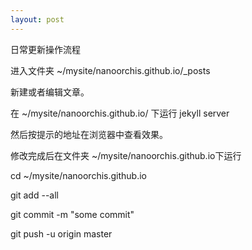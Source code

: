 ```yaml
---
layout: post
---
```

日常更新操作流程

进入文件夹  ~/mysite/nanoorchis.github.io/_posts

新建或者编辑文章。

在 ~/mysite/nanoorchis.github.io/ 下运行 jekyll server

然后按提示的地址在浏览器中查看效果。

修改完成后在文件夹 ~/mysite/nanoorchis.github.io下运行

cd ~/mysite/nanoorchis.github.io

git add --all

git commit -m "some commit"

git push -u origin master

